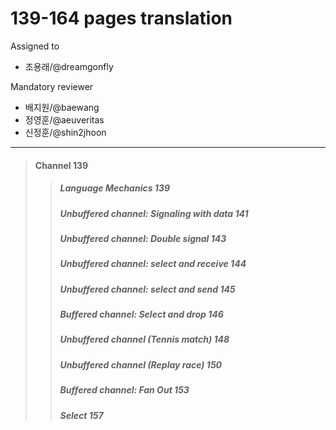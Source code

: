 # 139-164 pages translation

Assigned to

- 조용래/@dreamgonfly

Mandatory reviewer

- 배지원/@baewang
- 정영훈/@aeuveritas
- 신정훈/@shin2jhoon

---

> #### Channel 139
>
> > ##### Language Mechanics 139
> >
> > ##### Unbuffered channel: Signaling with data 141
> >
> > ##### Unbuffered channel: Double signal 143
> >
> > ##### Unbuffered channel: select and receive 144
> >
> > ##### Unbuffered channel: select and send 145
> >
> > ##### Buffered channel: Select and drop 146
> >
> > ##### Unbuffered channel (Tennis match) 148
> >
> > ##### Unbuffered channel (Replay race) 150
> >
> > ##### Buffered channel: Fan Out 153
> >
> > ##### Select 157
